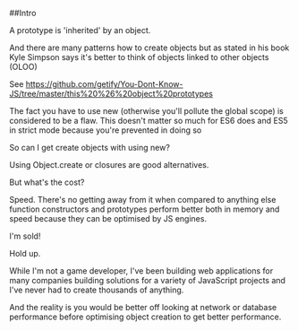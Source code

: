##Intro 

A prototype is 'inherited' by an object.

And there are many patterns how to create objects but as stated in his book Kyle Simpson says 
it's better to think of objects linked to other objects (OLOO)

See https://github.com/getify/You-Dont-Know-JS/tree/master/this%20%26%20object%20prototypes

The fact you have to use new (otherwise you'll pollute the global scope) is considered to be a flaw. This doesn't matter so much for ES6 does and ES5 in strict mode because you're prevented in doing so

So can I get create objects with using new?

Using Object.create or closures are good alternatives.

But what's the cost?

Speed. There's no getting away from it when compared to anything else function constructors and prototypes perform better both in memory and speed because they can be optimised by JS engines.  

I'm sold!

Hold up.

While I'm not a game developer, I've been building web applications for many companies building solutions for a variety of JavaScript projects and I've never had to create thousands of anything.

And the reality is you would be better off looking at network or database performance before optimising object creation to get better performance.  